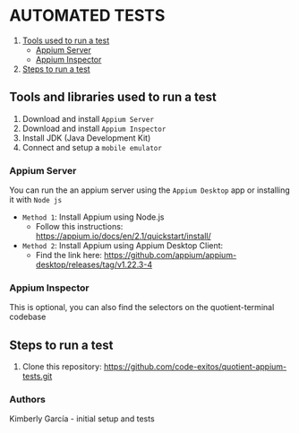 # AUTOMATED TESTS

1. [Tools used to run a test](#Tools-used-to-run-a-test)
   * [Appium Server](#Appium-Server) 
   * [Appium Inspector](#Appium-Inspector)
2. [Steps to run a test](#Steps-to-run-a-test)

## Tools and libraries used to run a test
1. Download and install `Appium Server` 
2. Download and install `Appium Inspector`
3. Install JDK (Java Development Kit)
4. Connect and setup a `mobile emulator`

### Appium Server
You can run the an appium server using the `Appium Desktop` app or installing it with `Node js`
* `Method 1`: Install Appium using Node.js
  - Follow this instructions: https://appium.io/docs/en/2.1/quickstart/install/
* `Method 2`: Install Appium using Appium Desktop Client: 
  - Find the link here: https://github.com/appium/appium-desktop/releases/tag/v1.22.3-4

### Appium Inspector
This is optional, you can also find the selectors on the quotient-terminal codebase

## Steps to run a test
1. Clone this repository: https://github.com/code-exitos/quotient-appium-tests.git


### Authors
Kimberly García - initial setup and tests